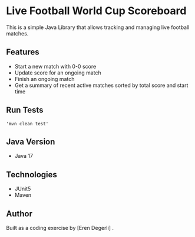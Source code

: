 # Live Football World Cup Scoreboard

This is a simple Java Library that allows tracking and managing live football matches.

## Features

- Start a new match with 0-0 score
- Update score for an ongoing match
- Finish an ongoing match
- Get a summary of recent active matches sorted by total score and start time

## Run Tests

    'mvn clean test'

## Java Version
- Java 17

## Technologies
- JUnit5
- Maven

## Author
Built as a coding exercise by [Eren Degerli] .